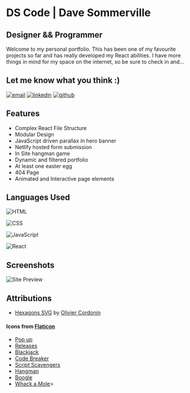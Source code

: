 
# DS Code | Dave Sommerville
## Designer && Programmer

Welcome to my personal portfolio. This has been one of my favourite projects so far and has really developed my React abilities. I have more things in mind for my space on the internet, so be sure to check in and...
## Let me know what you think :)
[![email](https://img.shields.io/badge/email-%230078D4?style=for-the-badge&logo=microsoftoutlook&logoColor=white)](mailto:dave.r.sommerville@outlook.com)
[![linkedin](https://img.shields.io/badge/linkedin-%230A66C2?style=for-the-badge&logo=linkedin&logoColor=white)](www.linkedin.com/in/dave-sommerville-2abb50326)
[![github](https://img.shields.io/badge/github-%23181717?style=for-the-badge&logo=github&logoColor=white)](https://github.com/dave-sommerville)



## Features
- Complex React File Structure
- Modular Design
- JavaScript driven parallax in hero banner
- Netlify hosted form submission
- In Site hangman game
- Dynamic and filtered portfolio
- At least one easter egg
- 404 Page
- Animated and Interactive page elements

## Languages Used
![HTML](https://img.shields.io/badge/WEB-HTML-%2391D5E8?style=for-the-badge&logo=html5&logoColor=white&labelColor=grey)

![CSS](https://img.shields.io/badge/WEB-CSS-%2391D5E8?style=for-the-badge&logo=css3&logoColor=white&labelColor=grey)

![JavaScript](https://img.shields.io/badge/CODE-JAVASCRIPT-%2391D5E8?style=for-the-badge&logo=javascript&logoColor=white&labelColor=grey)

![React](https://img.shields.io/badge/WEB-REACT-%2391D5E8?style=for-the-badge&logo=react&logoColor=white&labelColor=grey)

## Screenshots

![Site Preview](https://ds-code.ca/image/screenshot.png)


## Attributions
- [Hexagons SVG](https://pixabay.com/illustrations/honeycomb-hexagon-pattern-abstract-6306898/) by [Olivier Cordonin](https://pixabay.com/users/olivier97439-4401064/?utm_source=link-attribution&utm_medium=referral&utm_campaign=image&utm_content=6306898)

#### Icons from [Flaticon](https://www.flaticon.com/)

- [Pop up](https://www.flaticon.com/free-icons/pop-up)
- [Releases](https://www.flaticon.com/free-icons/box)
- [Blackjack](https://www.flaticon.com/free-icons/blackjack)
- [Code Breaker](https://www.flaticon.com/free-icons/command)
- [Script Scavengers](https://www.flaticon.com/free-icons/desert)  
- [Hangman](https://www.flaticon.com/free-icons/hangman)
- [Boogle](https://www.flaticon.com/free-icons/boggle)  
- [Whack a Mole](https://www.flaticon.com/free-icons/mallet)>